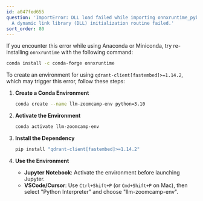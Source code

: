 ```yaml
---
id: a047fed655
question: 'ImportError: DLL load failed while importing onnxruntime_pybind11_state:
  A dynamic link library (DLL) initialization routine failed.'
sort_order: 80
---
```


If you encounter this error while using Anaconda or Miniconda, try re-installing `onnxruntime` with the following command:

```bash
conda install -c conda-forge onnxruntime
```

To create an environment for using `qdrant-client[fastembed]>=1.14.2`, which may trigger this error, follow these steps:

1. **Create a Conda Environment**
   
   ```bash
   conda create --name llm-zoomcamp-env python=3.10
   ```

2. **Activate the Environment**
   
   ```bash
   conda activate llm-zoomcamp-env
   ```

3. **Install the Dependency**
   
   ```bash
   pip install "qdrant-client[fastembed]>=1.14.2"
   ```

4. **Use the Environment**
   
   - **Jupyter Notebook**: Activate the environment before launching Jupyter.
   - **VSCode/Cursor**: Use `Ctrl+Shift+P` (or `Cmd+Shift+P` on Mac), then select "Python Interpreter" and choose "llm-zoomcamp-env".